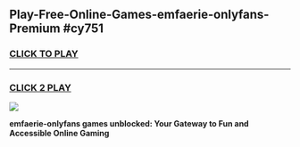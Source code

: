 
## Play-Free-Online-Games-emfaerie-onlyfans-Premium #cy751
<h3>
<a href="https://premium.freeplayer.one?title=emfaerie-onlyfans&ref=8M">CLICK TO PLAY</a></h3>
<hr>

<h3>
<a href="https://premium.freeplayer.one?title=emfaerie-onlyfans&ref=8M">CLICK 2 PLAY</a>
  
</h3>

<a href="https://premium.freeplayer.one?title=emfaerie-onlyfans&ref=8M"><img src="https://clearcache.store/games.png"></a>


**emfaerie-onlyfans games unblocked: Your Gateway to Fun and Accessible Online Gaming**
